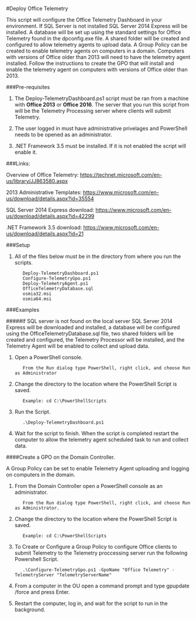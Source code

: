 #Deploy Office Telemetry

This script will configure the Office Telemetry Dashboard in your environment. If SQL Server is not installed SQL Server 2014 Express will be installed. A database will be set up using the standard settings for Office Telemetry found in the dpconfig.exe file.
A shared folder will be created and configured to allow telemetry agents to upload data. A Group Policy can be created to enable telemetry agents on computers in a domain. Computers with versions of Office older than 2013 will need to have the telemetry agent installed. Follow the instructions to create the GPO that will install and enable the telemetry agent on computers with versions of Office older than 2013.

###Pre-requisites

1. The Deploy-TelemetryDashboard.ps1 script must be ran from a machine with **Office 2013** or **Office 2016**.  The server that you run this script from will be the Telemetry Processing server where clients will submit Telemetry.

2. The user logged in must have administrative privelages and PowerShell needs to be opened as an administrator.

3. .NET Framework 3.5 must be installed. If it is not enabled the script will enable it.

###Links:

Overview of Office Telemetry: https://technet.microsoft.com/en-us/library/JJ863580.aspx

2013 Administrative Templates: https://www.microsoft.com/en-us/download/details.aspx?id=35554

SQL Server 2014 Express download: https://www.microsoft.com/en-us/download/details.aspx?id=42299

.NET Framework 3.5 download: https://www.microsoft.com/en-us/download/details.aspx?id=21

###Setup

1. All of the files below must be in the directory from where you run the scripts.

          Deploy-TelemetryDashboard.ps1
          Configure-TelemetryGpo.ps1
          Deploy-TelemetryAgent.ps1
          OfficeTelemetryDatabase.sql
          osmia32.msi
          osmia64.msi

###Examples

#####If SQL server is not found on the local server SQL Server 2014 Express will be downloaded and installed, a database will be configured using the OfficeTelemetryDatabase.sql file, two shared folders will be created and configured, the Telemetry Processor will be installed, and the Telemetry Agent will be enabled to collect and upload data.

1. Open a PowerShell console.

          From the Run dialog type PowerShell, right click, and choose Run as Administrator
            
2. Change the directory to the location where the PowerShell Script is saved.

          Example: cd C:\PowerShellScripts
            
3. Run the Script.

          .\Deploy-TelemetryDashboard.ps1

4. Wait for the script to finish. When the script is completed restart the computer to allow the 
telemetry agent scheduled task to run and collect data.

####Create a GPO on the Domain Controller.

A Group Policy can be set to enable Telemetry Agent uploading and logging on computers in the domain.

1. From the Domain Controller open a PowerShell console as an administrator.

          From the Run dialog type PowerShell, right click, and choose Run as Administrator.
          
2. Change the directory to the location where the PowerShell Script is saved.

          Example: cd C:\PowerShellScripts
   
3. To Create or Configure a Group Policy to configure Office clients to submit Telemetry to the Telemetry proccessing server run the following Powershell Script.

          .\Configure-TelemetryGpo.ps1 -GpoName "Office Telemetry" -TelemetryServer "TelemetryServerName"

6. From a computer in the OU open a command prompt and type gpupdate /force and press Enter.

7. Restart the computer, log in, and wait for the script to run in the background.
